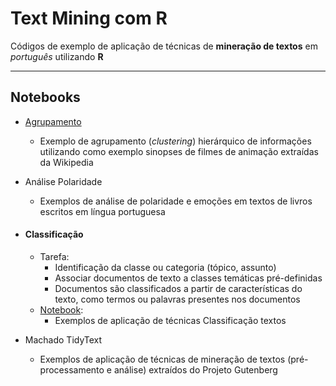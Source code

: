 # Text Mining com R

Códigos de exemplo de aplicação de técnicas de **mineração de textos** em *português* utilizando **R**

---

## Notebooks
  - [Agrupamento](https://github.com/brendasalenave/text-mining-R/blob/master/Agrupamento.ipynb)
    + Exemplo de agrupamento (*clustering*) hierárquico de informações utilizando como exemplo sinopses de filmes de animação extraídas da Wikipedia

  - Análise Polaridade
    + Exemplos de análise de polaridade e emoções em textos de livros escritos em língua portuguesa

 - #### Classificação
    - Tarefa:
      - Identificação da classe ou categoria (tópico, assunto)
      - Associar documentos de texto a classes temáticas pré-definidas
      - Documentos são classificados a partir de características do texto, como termos ou palavras presentes nos documentos
    - [Notebook](https://github.com/brendasalenave/text-mining-R/blob/master/Classificacao.ipynb):
      - Exemplos de aplicação de técnicas Classificação textos

  - Machado TidyText
    + Exemplos de aplicação de técnicas de mineração de textos (pré-processamento e análise) extraídos do Projeto Gutenberg

